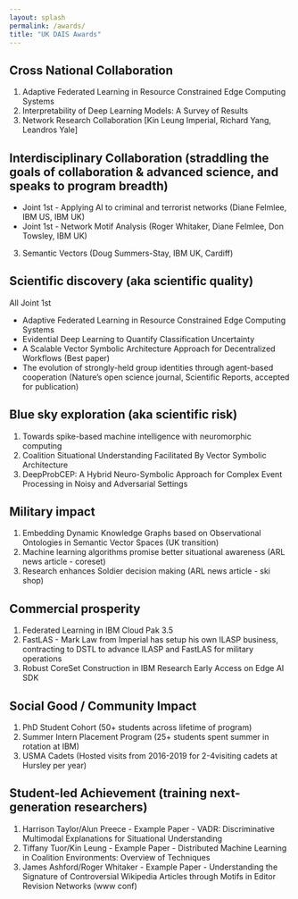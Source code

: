 ```yaml
---
layout: splash
permalink: /awards/
title: "UK DAIS Awards"
---
```

## Cross National Collaboration
1. Adaptive Federated Learning in Resource Constrained Edge Computing Systems
2. Interpretability of Deep Learning Models: A Survey of Results
3. Network Research Collaboration [Kin Leung Imperial, Richard Yang, Leandros Yale]

## Interdisciplinary Collaboration (straddling the goals of collaboration & advanced science, and speaks to program breadth)
- Joint 1st - Applying AI to criminal and terrorist networks (Diane Felmlee, IBM US, IBM UK)
- Joint 1st - Network Motif Analysis (Roger Whitaker, Diane Felmlee, Don Towsley, IBM UK)
3. Semantic Vectors (Doug Summers-Stay, IBM UK, Cardiff)

## Scientific discovery (aka scientific quality)
All Joint 1st
- Adaptive Federated Learning in Resource Constrained Edge Computing Systems
- Evidential Deep Learning to Quantify Classification Uncertainty
- A Scalable Vector Symbolic Architecture Approach for Decentralized Workflows (Best paper)
- The evolution of strongly-held group identities through agent-based cooperation (Nature’s open science journal, Scientific Reports, accepted for publication)

## Blue sky exploration (aka scientific risk)
1. Towards spike-based machine intelligence with neuromorphic computing
2. Coalition Situational Understanding Facilitated By Vector Symbolic Architecture
3. DeepProbCEP: A Hybrid Neuro-Symbolic Approach for Complex Event Processing in Noisy and Adversarial Settings

## Military impact
1. Embedding Dynamic Knowledge Graphs based on Observational Ontologies in Semantic Vector Spaces (UK transition)
2. Machine learning algorithms promise better situational awareness (ARL news article - coreset)
3. Research enhances Soldier decision making (ARL news article - ski shop)

## Commercial prosperity
1. Federated Learning in IBM Cloud Pak 3.5
2. FastLAS - Mark Law from Imperial has setup his own ILASP business, contracting to DSTL to advance ILASP and FastLAS for military operations
3. Robust CoreSet Construction in IBM Research Early Access on Edge AI SDK

## Social Good / Community Impact
1. PhD Student Cohort (50+ students across lifetime of program)
2. Summer Intern Placement Program (25+ students spent summer in rotation at IBM)
3. USMA Cadets (Hosted visits from 2016-2019 for 2-4visiting cadets at Hursley per year)

## Student-led Achievement (training next-generation researchers)
1. Harrison Taylor/Alun Preece - Example Paper - VADR: Discriminative Multimodal Explanations for Situational Understanding
2. Tiffany Tuor/Kin Leung - Example Paper - Distributed Machine Learning in Coalition Environments: Overview of Techniques
3. James Ashford/Roger Whitaker - Example Paper - Understanding the Signature of Controversial Wikipedia Articles through Motifs in Editor Revision Networks (www conf)
